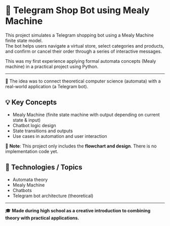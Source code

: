 # 🛒 Telegram Shop Bot using Mealy Machine

This project simulates a Telegram shopping bot using a Mealy Machine finite state model.  
The bot helps users navigate a virtual store, select categories and products, and confirm or cancel their order through a series of interactive messages.

This was my first experience applying formal automata concepts (Mealy machine) in a practical project using Python.  

---

🧠 The idea was to connect theoretical computer science (automata) with a real-world application (a Telegram bot).

## 💡 Key Concepts

- Mealy Machine (finite state machine with output depending on current state & input)
- Chatbot logic design
- State transitions and outputs
- Use cases in automation and user interaction

📄 **Note**: This project only includes the **flowchart and design**. There is no implementation code yet.

## 🔧 Technologies / Topics

- Automata theory
- Mealy Machine
- Chatbots
- Telegram bot architecture (theoretical)

---

🎓 **Made during high school as a creative introduction to combining theory with practical applications.**
